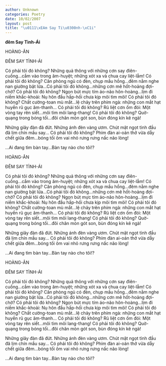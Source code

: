 ```yaml
---
author: Unknown
categories: Poetry
date: 10/02/2007
layout: post
title: "\u0111\xEAm Say Ti\u0300nh-\xC1i"
---
```


**đêm Say Tình-Ái**

HOÀNG-ÂN


ĐÊM SAY TÌNH-ÁI

Có phải tôi đó không?
Những quả thông với những cơn say điên-cuồng...cắm vào trong âm-huyệt; những xót xa và chua cay liệt-lẫm!
Có phải tôi đó không?
Căn phòng ngủ có đèn, chụp mầu hồng...đêm nằm nghe nan giường bật lửa...Có phải tôi đó không...những cơn mê hốt-hoảng đợi-chờ?
Có phải tôi đó không?
Ngọn bút mực tím áo-não hôn-hoàng...lịm đi niềm khắc-khoải: Nụ hôn đầu hấp-hối chưa kịp môi tìm môi!
Có phải tôi đó không?
Chất cường-toan mù mắt...lệ chảy trên phím ngà: những con mắt hạt huyền rũ gục âm-thanh...
Có phải tôi đó không?
Rũ liệt cơn ốm đói: Một vòng tay rên siết...môi tìm môi lang-thang!
Có phải tôi đó không?
Quờ-quạng trong bóng tối...đôi chân mòn gót son, bùn đóng kín kẽ ngà!

Những giây đàn đã đứt.  Những ánh đèn vàng ươm.  Chút mật ngọt tình đầu đã lịm chín mầu say...
Có phải tôi đó không?
Phím đàn ai-oán thở vừa dẫy chết giữa đêm...bóng tối ôm vai nhỏ rưng rưng nấc não lòng!

...Ai đang tìm bàn tay...Bàn tay nào cho tôi!?

HOÀNG-ÂN


ĐÊM SAY TÌNH-ÁI

Có phải tôi đó không?
Những quả thông với những cơn say điên-cuồng...cắm vào trong âm-huyệt; những xót xa và chua cay liệt-lẫm!
Có phải tôi đó không?
Căn phòng ngủ có đèn, chụp mầu hồng...đêm nằm nghe nan giường bật lửa...Có phải tôi đó không...những cơn mê hốt-hoảng đợi-chờ?
Có phải tôi đó không?
Ngọn bút mực tím áo-não hôn-hoàng...lịm đi niềm khắc-khoải: Nụ hôn đầu hấp-hối chưa kịp môi tìm môi!
Có phải tôi đó không?
Chất cường-toan mù mắt...lệ chảy trên phím ngà: những con mắt hạt huyền rũ gục âm-thanh...
Có phải tôi đó không?
Rũ liệt cơn ốm đói: Một vòng tay rên siết...môi tìm môi lang-thang!
Có phải tôi đó không?
Quờ-quạng trong bóng tối...đôi chân mòn gót son, bùn đóng kín kẽ ngà!

Những giây đàn đã đứt.  Những ánh đèn vàng ươm.  Chút mật ngọt tình đầu đã lịm chín mầu say...
Có phải tôi đó không?
Phím đàn ai-oán thở vừa dẫy chết giữa đêm...bóng tối ôm vai nhỏ rưng rưng nấc não lòng!

...Ai đang tìm bàn tay...Bàn tay nào cho tôi!?

HOÀNG-ÂN


ĐÊM SAY TÌNH-ÁI

Có phải tôi đó không?
Những quả thông với những cơn say điên-cuồng...cắm vào trong âm-huyệt; những xót xa và chua cay liệt-lẫm!
Có phải tôi đó không?
Căn phòng ngủ có đèn, chụp mầu hồng...đêm nằm nghe nan giường bật lửa...Có phải tôi đó không...những cơn mê hốt-hoảng đợi-chờ?
Có phải tôi đó không?
Ngọn bút mực tím áo-não hôn-hoàng...lịm đi niềm khắc-khoải: Nụ hôn đầu hấp-hối chưa kịp môi tìm môi!
Có phải tôi đó không?
Chất cường-toan mù mắt...lệ chảy trên phím ngà: những con mắt hạt huyền rũ gục âm-thanh...
Có phải tôi đó không?
Rũ liệt cơn ốm đói: Một vòng tay rên siết...môi tìm môi lang-thang!
Có phải tôi đó không?
Quờ-quạng trong bóng tối...đôi chân mòn gót son, bùn đóng kín kẽ ngà!

Những giây đàn đã đứt.  Những ánh đèn vàng ươm.  Chút mật ngọt tình đầu đã lịm chín mầu say...
Có phải tôi đó không?
Phím đàn ai-oán thở vừa dẫy chết giữa đêm...bóng tối ôm vai nhỏ rưng rưng nấc não lòng!

...Ai đang tìm bàn tay...Bàn tay nào cho tôi!?
